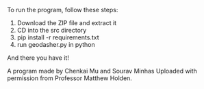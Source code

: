 To run the program, follow these steps:
1. Download the ZIP file and extract it
2. CD into the src directory
3. pip install -r requirements.txt
4. run geodasher.py in python

And there you have it!

A program made by Chenkai Mu and Sourav Minhas
Uploaded with permission from Professor Matthew Holden. 

